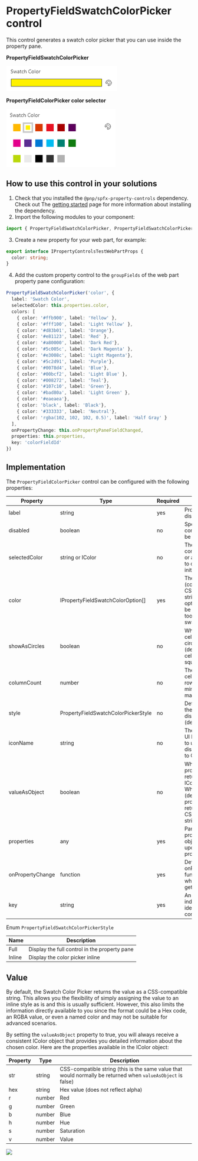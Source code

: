 # PropertyFieldSwatchColorPicker control

This control generates a swatch color picker that you can use inside the property pane.

**PropertyFieldSwatchColorPicker**

![Swatch color picker initial](../assets/swatchcolorpicker-initial.png)

**PropertyFieldColorPicker color selector**

![Swatch color picker select color](../assets/swatchcolorpicker-selector.png)

## How to use this control in your solutions

1. Check that you installed the `@pnp/spfx-property-controls` dependency. Check out The [getting started](../../#getting-started) page for more information about installing the dependency.
2. Import the following modules to your component:

```TypeScript
import { PropertyFieldSwatchColorPicker, PropertyFieldSwatchColorPickerStyle } from '@pnp/spfx-property-controls/lib/PropertyFieldSwatchColorPicker';
```

3. Create a new property for your web part, for example:

```TypeScript
export interface IPropertyControlsTestWebPartProps {
  color: string;
}
```

4. Add the custom property control to the `groupFields` of the web part property pane configuration:

```TypeScript
PropertyFieldSwatchColorPicker('color', {
  label: 'Swatch Color',
  selectedColor: this.properties.color,
  colors: [
    { color: '#ffb900', label: 'Yellow' },
    { color: '#fff100', label: 'Light Yellow' },
    { color: '#d83b01', label: 'Orange'},
    { color: '#e81123', label: 'Red' },
    { color: '#a80000', label: 'Dark Red'},
    { color: '#5c005c', label: 'Dark Magenta' },
    { color: '#e3008c', label: 'Light Magenta'},
    { color: '#5c2d91', label: 'Purple'},
    { color: '#0078d4', label: 'Blue'},
    { color: '#00bcf2', label: 'Light Blue' },
    { color: '#008272', label: 'Teal'},
    { color: '#107c10', label: 'Green'},
    { color: '#bad80a', label: 'Light Green' },
    { color: '#eaeaea'},
    { color: 'black', label: 'Black'},
    { color: '#333333', label: 'Neutral'},
    { color: 'rgba(102, 102, 102, 0.5)', label: 'Half Gray' }
  ],
  onPropertyChange: this.onPropertyPaneFieldChanged,
  properties: this.properties,
  key: 'colorFieldId'
})
```

## Implementation

The `PropertyFieldColorPicker` control can be configured with the following properties:

| Property | Type | Required | Description |
| ---- | ---- | ---- | ---- |
| label | string | yes | Property field label displayed on top. |
| disabled | boolean | no | Specify if the control needs to be disabled. |
| selectedColor | string or IColor | no | The CSS-compatible string or an IColor object to describe the initial color |
| color | IPropertyFieldSwatchColorOption[] | yes | The color choices (color can be any CSS-Compatible string, labels are optional and will be shown as a tooltip on the swatch) |
| showAsCircles | boolean | no | When true, color cells are shown as circles. When false (default), color cells are shown as squares |
| columnCount | number | no | The number of cells to show per row (defaults to 6, minimum of 1 and maximum of 8) |
| style | PropertyFieldSwatchColorPickerStyle | no | Determines how the control is displayed (defaults to inline) |
| iconName | string | no | The name of the UI Fabric Font Icon to use for Inline display (defaults to Color) |
| valueAsObject | boolean | no | When true, the property is returned as an IColor object. When false (default), the property is returned as a CSS-compatible string |
| properties | any | yes | Parent web part properties, this object is use to update the property value.  |
| onPropertyChange | function | yes | Defines a onPropertyChange function to raise when the date gets changed. |
| key | string | yes | An unique key that indicates the identity of this control. |

Enum `PropertyFieldSwatchColorPickerStyle`

| Name | Description |
| ---- | ---- |
| Full | Display the full control in the property pane |
| Inline | Display the color picker inline |

## Value

By default, the Swatch Color Picker returns the value as a CSS-compatible string. This allows you the flexibility of simply assigning the value to an inline style as is and this is usually sufficient. However, this also limits the information directly available to you since the format could be a Hex code, an RGBA value, or even a named color and may not be suitable for advanced scenarios.

By setting the `valueAsObject` property to true, you will always receive a consistent IColor object that provides you detailed information about the chosen color. Here are the properties available in the IColor object:

| Property | Type | Description |
| ---- | ---- | ---- |
| str | string | CSS-compatible string (this is the same value that would normally be returned when `valueAsObject` is false) |
| hex | string | Hex value (does not reflect alpha) |
| r |  number | Red |
| g | number | Green |
| b | number | Blue |
| h | number | Hue |
| s | number | Saturation |
| v | number | Value |

![](https://telemetry.sharepointpnp.com/sp-dev-fx-property-controls/wiki/PropertyFieldSwatchColorPicker)
